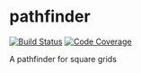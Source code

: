 # pathfinder

[![Build Status](https://travis-ci.com/mriekkin/pathfinder.svg?token=ezJZa5spPprq15TfcPVq&branch=master)](https://travis-ci.com/mriekkin/pathfinder)
[![Code Coverage](https://codecov.io/gh/mriekkin/pathfinder/branch/master/graph/badge.svg?token=5GzNuxwBS8)](https://codecov.io/gh/mriekkin/pathfinder)

A pathfinder for square grids
